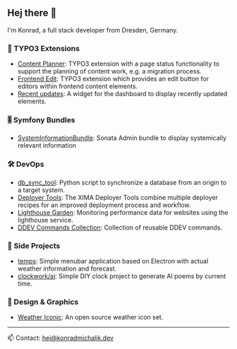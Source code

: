 ## Hej there 👋

I'm Konrad, a full stack developer from Dresden, Germany. 

### 🚀 TYPO3 Extensions

- [Content Planner](https://github.com/xima-media/xima-typo3-content-planner): TYPO3 extension with a page status functionality to support the planning of content work, e.g. a migration process.
- [Frontend Edit](https://github.com/xima-media/xima-typo3-frontend-edit): TYPO3 extension which provides an edit button for editors within frontend content elements.
- [Recent updates](https://github.com/xima-media/xima-typo3-recent-updates): A widget for the dashboard to display recently updated elements.

### 🎚️ Symfony Bundles

- [SystemInformationBundle](https://github.com/jackd248/SystemInformationBundle): Sonata Admin bundle to display systemically relevant information

### 🛠️ DevOps

- [db_sync_tool](https://github.com/jackd248/db-sync-tool): Python script to synchronize a database from an origin to a target system.
- [Deployer Tools](https://github.com/xima-media/xima-deployer-tools): The XIMA Deployer Tools combine multiple deployer recipes for an improved deployment process and workflow.
- [Lighthouse Garden](https://github.com/jackd248/lighthouse-garden): Monitoring performance data for websites using the lighthouse service.
- [DDEV Commands Collection](https://github.com/jackd248/ddev-commands-collection): Collection of reusable DDEV commands.

### 🐬 Side Projects

- [temps](https://github.com/jackd248/temps): Simple menubar application based on Electron with actual weather information and forecast.
- [clockwork/ai](https://github.com/jackd248/clockwork-ai): Simple DIY clock project to generate AI poems by current time.

### 💎 Design & Graphics

- [Weather Iconic](https://github.com/jackd248/weather-iconic): An open source weather icon set.

---

📫 Contact: hej@konradmichalik.dev 
